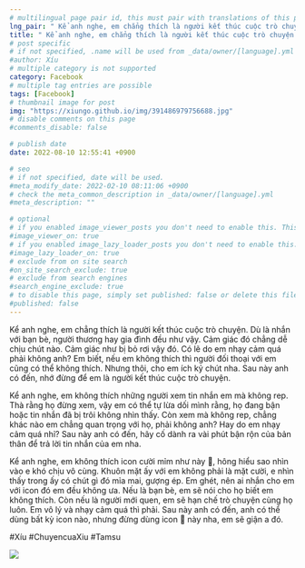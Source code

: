 ```yaml
---
# multilingual page pair id, this must pair with translations of this page. (This name must be unique)
lng_pair: " Kể anh nghe, em chẳng thích là người kết thúc cuộc trò chuyện "
title: " Kể anh nghe, em chẳng thích là người kết thúc cuộc trò chuyện "
# post specific
# if not specified, .name will be used from _data/owner/[language].yml
#author: Xíu
# multiple category is not supported
category: Facebook
# multiple tag entries are possible
tags: [Facebook]
# thumbnail image for post
img: "https://xiungo.github.io/img/391486979756688.jpg"
# disable comments on this page
#comments_disable: false

# publish date
date: 2022-08-10 12:55:41 +0900

# seo
# if not specified, date will be used.
#meta_modify_date: 2022-02-10 08:11:06 +0900
# check the meta_common_description in _data/owner/[language].yml
#meta_description: ""

# optional
# if you enabled image_viewer_posts you don't need to enable this. This is only if image_viewer_posts = false
#image_viewer_on: true
# if you enabled image_lazy_loader_posts you don't need to enable this. This is only if image_lazy_loader_posts = false
#image_lazy_loader_on: true
# exclude from on site search
#on_site_search_exclude: true
# exclude from search engines
#search_engine_exclude: true
# to disable this page, simply set published: false or delete this file
#published: false
---
```


<!-- outline-start -->

Kể anh nghe, em chẳng thích là người kết thúc cuộc trò chuyện. Dù là nhắn với bạn bè, người thương hay gia đình đều như vậy. Cảm giác đó chẳng dễ chịu chút nào. Cảm giác như bị bỏ rơi vậy đó. Có lẽ do em nhạy cảm quá phải không anh? Em biết, nếu em không thích thì người đối thoại với em cũng có thể không thích. Nhưng thôi, cho em ích kỷ chút nha. Sau này anh có đến, nhớ đừng để em là người kết thúc cuộc trò chuyện.

Kể anh nghe, em không thích những người xem tin nhắn em mà không rep. Thà rằng họ đừng xem, vậy em có thể tự lừa dối mình rằng, họ đang bận hoặc tin nhắn đã bị trôi không nhìn thấy. Còn xem mà không rep, chẳng khác nào em chẳng quan trọng với họ, phải không anh? Hay do em nhạy cảm quá nhỉ? Sau này anh có đến, hãy cố dành ra vài phút bận rộn của bản thân để trả lời tin nhắn của em nha.

Kể anh nghe, em không thích icon cười mỉm như này 🙂, hông hiểu sao nhìn vào e khó chịu vô cùng. Khuôn mặt ấy với em không phải là mặt cười, e nhìn thấy trong ấy có chút gì đó mỉa mai, gượng ép. Em ghét, nên ai nhắn cho em với icon đó em đều không ưa. Nếu là bạn bè, em sẽ nói cho họ biết em không thích. Còn nếu là người mới quen, em sẽ hạn chế trò chuyện cùng họ luôn. Em vô lý và nhạy cảm quá thì phải. Sau này anh có đến, anh có thể dùng bất kỳ icon nào, nhưng đừng dùng icon 🙂 này nha, em sẽ giận a đó.

#Xíu
#ChuyencuaXiu
#Tamsu

<!-- outline-end -->

<img src= "https://xiungo.github.io/img/391486979756688.jpg">